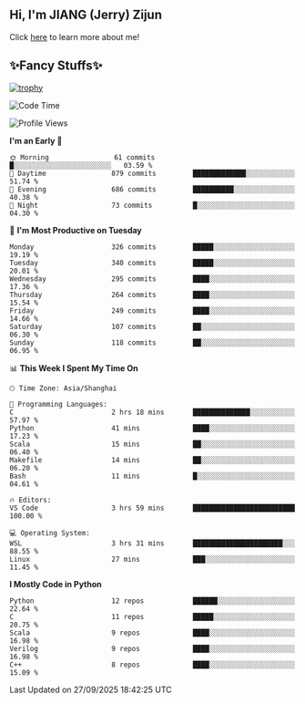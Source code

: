 ## Hi, I'm JIANG (Jerry) Zijun

Click [here](https://jzjerry.github.io/about/) to learn more about me!

## ✨Fancy Stuffs✨
[![trophy](https://github-profile-trophy.vercel.app/?username=jzjerry&theme=onedark)](https://github.com/ryo-ma/github-profile-trophy)
<!--START_SECTION:waka-->
![Code Time](http://img.shields.io/badge/Code%20Time-1%2C534%20hrs%2047%20mins-blue)

![Profile Views](http://img.shields.io/badge/Profile%20Views-2-blue)

**I'm an Early 🐤** 

```text
🌞 Morning                61 commits          █░░░░░░░░░░░░░░░░░░░░░░░░   03.59 % 
🌆 Daytime                879 commits         █████████████░░░░░░░░░░░░   51.74 % 
🌃 Evening                686 commits         ██████████░░░░░░░░░░░░░░░   40.38 % 
🌙 Night                  73 commits          █░░░░░░░░░░░░░░░░░░░░░░░░   04.30 % 
```
📅 **I'm Most Productive on Tuesday** 

```text
Monday                   326 commits         █████░░░░░░░░░░░░░░░░░░░░   19.19 % 
Tuesday                  340 commits         █████░░░░░░░░░░░░░░░░░░░░   20.01 % 
Wednesday                295 commits         ████░░░░░░░░░░░░░░░░░░░░░   17.36 % 
Thursday                 264 commits         ████░░░░░░░░░░░░░░░░░░░░░   15.54 % 
Friday                   249 commits         ████░░░░░░░░░░░░░░░░░░░░░   14.66 % 
Saturday                 107 commits         ██░░░░░░░░░░░░░░░░░░░░░░░   06.30 % 
Sunday                   118 commits         ██░░░░░░░░░░░░░░░░░░░░░░░   06.95 % 
```


📊 **This Week I Spent My Time On** 

```text
🕑︎ Time Zone: Asia/Shanghai

💬 Programming Languages: 
C                        2 hrs 18 mins       ██████████████░░░░░░░░░░░   57.97 % 
Python                   41 mins             ████░░░░░░░░░░░░░░░░░░░░░   17.23 % 
Scala                    15 mins             ██░░░░░░░░░░░░░░░░░░░░░░░   06.40 % 
Makefile                 14 mins             ██░░░░░░░░░░░░░░░░░░░░░░░   06.20 % 
Bash                     11 mins             █░░░░░░░░░░░░░░░░░░░░░░░░   04.61 % 

🔥 Editors: 
VS Code                  3 hrs 59 mins       █████████████████████████   100.00 % 

💻 Operating System: 
WSL                      3 hrs 31 mins       ██████████████████████░░░   88.55 % 
Linux                    27 mins             ███░░░░░░░░░░░░░░░░░░░░░░   11.45 % 
```

**I Mostly Code in Python** 

```text
Python                   12 repos            ██████░░░░░░░░░░░░░░░░░░░   22.64 % 
C                        11 repos            █████░░░░░░░░░░░░░░░░░░░░   20.75 % 
Scala                    9 repos             ████░░░░░░░░░░░░░░░░░░░░░   16.98 % 
Verilog                  9 repos             ████░░░░░░░░░░░░░░░░░░░░░   16.98 % 
C++                      8 repos             ████░░░░░░░░░░░░░░░░░░░░░   15.09 % 
```




 Last Updated on 27/09/2025 18:42:25 UTC
<!--END_SECTION:waka-->
